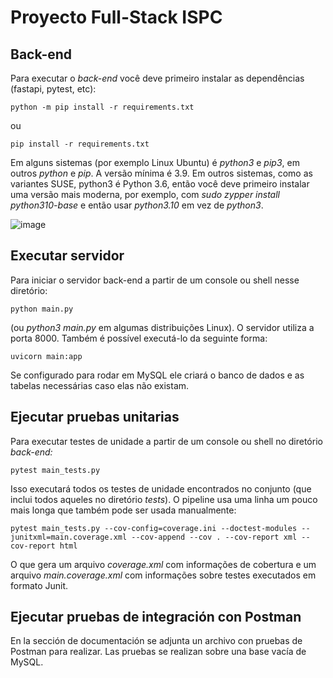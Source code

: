 # Proyecto Full-Stack ISPC

## Back-end
Para executar o _back-end_ você deve primeiro instalar as dependências (fastapi, pytest, etc):

```
python -m pip install -r requirements.txt
```

ou

```
pip install -r requirements.txt
```

Em alguns sistemas (por exemplo Linux Ubuntu) é _python3_ e _pip3_, em outros _python_ e _pip_. A versão mínima é 3.9. Em outros sistemas, como as variantes SUSE, python3 é Python 3.6, então você deve primeiro instalar uma versão mais moderna, por exemplo, com _sudo zypper install python310-base_ e então usar _python3.10_ em vez de _python3_.

![image](https://user-images.githubusercontent.com/15602473/201264090-09e4e986-26aa-4809-9f9e-64ade8aaa3e1.png)


## Executar servidor
Para iniciar o servidor back-end a partir de um console ou shell nesse diretório:

```
python main.py
```
(ou _python3 main.py_ em algumas distribuições Linux). O servidor utiliza a porta 8000. Também é possível executá-lo da seguinte forma:
```
uvicorn main:app
```
Se configurado para rodar em MySQL ele criará o banco de dados e as tabelas necessárias caso elas não existam.

## Ejecutar pruebas unitarias

Para executar testes de unidade a partir de um console ou shell no diretório *_back-end:_*
```
pytest main_tests.py
```

Isso executará todos os testes de unidade encontrados no conjunto (que inclui todos aqueles no diretório _tests_). O pipeline usa uma linha um pouco mais longa que também pode ser usada manualmente:

```
pytest main_tests.py --cov-config=coverage.ini --doctest-modules --junitxml=main.coverage.xml --cov-append --cov . --cov-report xml --cov-report html
```

O que gera um arquivo *coverage.xml* com informações de cobertura e um arquivo *main.coverage.xml* com informações sobre testes executados em formato Junit.


## Ejecutar pruebas de integración con Postman

En la sección de documentación se adjunta un archivo con pruebas de Postman para realizar. Las pruebas se realizan sobre una base vacía de MySQL.
